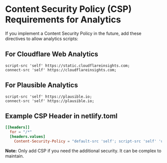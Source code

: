 # Content Security Policy (CSP) Requirements for Analytics

If you implement a Content Security Policy in the future, add these directives to allow analytics scripts:

## For Cloudflare Web Analytics
```
script-src 'self' https://static.cloudflareinsights.com;
connect-src 'self' https://cloudflareinsights.com;
```

## For Plausible Analytics
```
script-src 'self' https://plausible.io;
connect-src 'self' https://plausible.io;
```

## Example CSP Header in netlify.toml
```toml
[[headers]]
  for = "/*"
  [headers.values]
    Content-Security-Policy = "default-src 'self'; script-src 'self' 'unsafe-inline' https://static.cloudflareinsights.com https://plausible.io; connect-src 'self' https://cloudflareinsights.com https://plausible.io; style-src 'self' 'unsafe-inline'; img-src 'self' data: https:; font-src 'self' data:;"
```

**Note:** Only add CSP if you need the additional security. It can be complex to maintain.